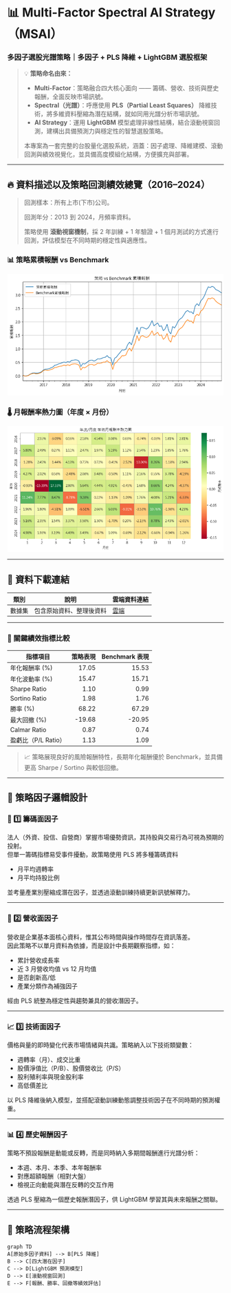 # 📊 Multi-Factor Spectral AI Strategy（MSAI）
### 多因子選股光譜策略｜多因子 + PLS 降維 + LightGBM 選股框架

> 💡 **策略命名由來：**
>
> * **Multi-Factor**：策略融合四大核心面向 —— 籌碼、營收、技術與歷史報酬，全面反映市場訊號。
> * **Spectral（光譜）**：呼應使用 **PLS（Partial Least Squares）** 降維技術，將多維資料壓縮為潛在結構，就如同用光譜分析市場訊號。
> * **AI Strategy**：運用 **LightGBM** 模型處理非線性結構，結合滾動視窗回測，建構出具備預測力與穩定性的智慧選股策略。
>
> 本專案為一套完整的台股量化選股系統，涵蓋：因子處理、降維建模、滾動回測與績效視覺化，並具備高度模組化結構，方便擴充與部署。

---

## 🔥 資料描述以及策略回測績效總覽（2016–2024）

> 回測樣本：所有上市(下市)公司。
>
> 回測年分：2013 到 2024，月頻率資料。
>
> 策略使用 **滾動視窗機制**，採 2 年訓練 + 1 年驗證 + 1 個月測試的方式進行回測，評估模型在不同時期的穩定性與適應性。

### 📊 策略累積報酬 vs Benchmark

![累積報酬圖](./images/累積報酬率.png)

### 🌡️ 月報酬率熱力圖（年度 × 月份）

![報酬熱力圖](./images/報酬熱力圖.png)

---

## 📁 資料下載連結

| 類別        | 說明                  | 雲端資料連結 |
|-------------|-----------------------|-----------|
| 數據集  | 包含原始資料、整理後資料   | [雲端](https://reurl.cc/GnzQVy) |

---

### 📌 關鍵績效指標比較

| 指標項目               | 策略表現 | Benchmark 表現 |
|------------------------|---------:|----------------:|
| 年化報酬率 (%)          |    17.05 |           15.53 |
| 年化波動率 (%)          |    15.47 |           15.71 |
| Sharpe Ratio           |     1.10 |            0.99 |
| Sortino Ratio          |     1.98 |            1.76 |
| 勝率 (%)               |    68.22 |           67.29 |
| 最大回撤 (%)           |   -19.68 |          -20.95 |
| Calmar Ratio           |     0.87 |            0.74 |
| 盈虧比（P/L Ratio）    |     1.13 |            1.09 |

> 📈 策略展現良好的風險報酬特性，長期年化報酬優於 Benchmark，並具備更高 Sharpe / Sortino 與較低回撤。

---

## 🧠 策略因子邏輯設計

### 🏦 1️⃣ 籌碼面因子

法人（外資、投信、自營商）掌握市場優勢資訊，其持股與交易行為可視為預期的投射。  
但單一籌碼指標易受事件擾動，故策略使用 PLS 將多種籌碼資料

- 月平均週轉率
- 月平均持股比例

並考量產業別壓縮成潛在因子，並透過滾動訓練持續更新訊號解釋力。

---

### 📃 2️⃣ 營收面因子

營收是企業基本面核心資料，惟其公布時間與操作時間存在資訊落差。  
因此策略不以單月資料為依據，而是設計中長期觀察指標，如：

- 累計營收成長率
- 近 3 月營收均值 vs 12 月均值
- 是否創新高/低
- 產業分類作為補強因子

經由 PLS 統整為穩定性與趨勢兼具的營收潛因子。

---

### 📈 3️⃣ 技術面因子

價格與量的即時變化代表市場情緒與共識。策略納入以下技術類變數：

- 週轉率（月）、成交比重
- 股價淨值比（P/B）、股價營收比（P/S）
- 股利殖利率與現金股利率
- 高低價差比

以 PLS 降維後納入模型，並搭配滾動訓練動態調整技術因子在不同時期的預測權重。

---

### 📊 4️⃣ 歷史報酬因子

策略不預設報酬是動能或反轉，而是同時納入多期間報酬進行光譜分析：

- 本週、本月、本季、本年報酬率
- 對應超額報酬（相對大盤）
- 檢視正向動能與潛在反轉的交互作用

透過 PLS 壓縮為一個歷史報酬潛因子，供 LightGBM 學習其與未來報酬之關聯。

---

## 🧩 策略流程架構

```mermaid
graph TD
A[原始多因子資料] --> B[PLS 降維]
B --> C[四大潛在因子]
C --> D[LightGBM 預測模型]
D --> E[滾動視窗回測]
E --> F[報酬、勝率、回撤等績效評估]

